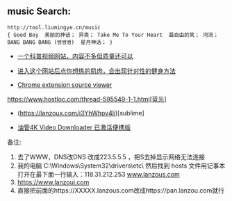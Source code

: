 ## music Search: 
	http://tool.liumingye.cn/music     
	{ Good Boy  美丽的神话； 异类； Take Me To Your Heart  最自由的笑； 河流；BANG BANG BANG (뱅뱅뱅)  星月神话； }

- [一个科普视频网站，内容不多但质量还可以](https://www.kenzhishi.com)

- [进入这个网站后点你想练的肌肉，会出现针对性的健身方法](https://musclewiki.org)

- [Chrome extension source viewer](https://chrome.google.com/webstore/detail/chrome-extension-source-v/jifpbeccnghkjeaalbbjmodiffmgedin/related)


https://www.hostloc.com/thread-595549-1-1.html[蓝光]

- (https://lanzoux.com/i3YhWhpv4li)[sublime]

- [油管4K Video Downloader 已激活便携版](http://qianfangzy.com/52113.html)











备注:
1. 去了WWW，DNS改DNS 改成223.5.5.5 ，把S去掉显示网络无法连接
2. 我的电脑 C:\Windows\System32\drivers\etc\ 然后找到    hosts   文件用记事本打开在最下面一行输入：118.31.212.253 www.lanzous.com 
3. https://www.lanzoui.com 
4. 直接把前面的https://XXXXX.lanzous.com改成https://pan.lanzou.com就行